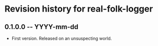 # Revision history for real-folk-logger

## 0.1.0.0 -- YYYY-mm-dd

* First version. Released on an unsuspecting world.
